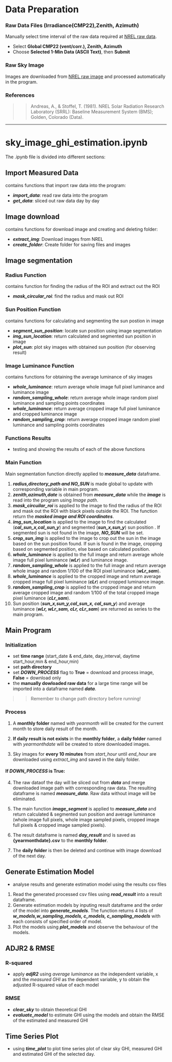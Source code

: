 # Data Preparation
### Raw Data Files (Irradiance(CMP22),Zenith, Azimuth)
Manually select time interval of the raw data required at [NREL raw data](https://midcdmz.nrel.gov/apps/daily.pl?site=BMS&start=20200101&yr=2023&mo=11&dy=2).

- Select **Global CMP22 (vent/corr.), Zenith, Azimuth**
- Choose **Selected 1-Min Data (ASCII Text)**, then **Submit**

### Raw Sky Image
Images are downloaded from
[NREL raw image](https://midcdmz.nrel.gov/apps/imagergallery.pl?SRRLASI)  and processed automatically in the program.

### References
>>Andreas, A., & Stoffel, T. (1981). NREL Solar Radiation Research Laboratory (SRRL): Baseline Measurement System (BMS); Golden, Colorado (Data).
---
# sky_image_ghi_estimation.ipynb
The .ipynb file is divided into different sections:
## Import Measured Data 
contains functions that import raw data into the program:
- ***import_data***: read raw data into the program
- ***get_data***: sliced out raw data day by day

## Image download 
contains functions for download image and creating and deleting folder:
- ***extract_img***: Download images from NREL
- ***create_folder***: Create folder for saving files and images

## Image segmentation 
### Radius Function
contains function for finding the radius of the ROI and extract out the ROI
- ***mask_circular_roi***: find the radius and mask out ROI

### Sun Position Function
contains functions for calculating and segmenting the sun postion in image
- ***segment_sun_position***: locate sun position using image segmentation 
- ***img_sun_location***: return calculated and segmented sun position in image
- ***plot_sun***: plot sky images with obtained sun position (for observing result)

### Image Luminance Function
contains functions for obtaining the average luminance of sky images
- ***whole_luminance***: return average whole image full pixel luminance and luminance image
- ***random_sampling_whole***: return average whole image random pixel luminance and sampling points coordinates
- ***whole_luminance***: return average cropped image full pixel luminance and cropped luminance image
- ***random_sampling_crop***: return average cropped image random pixel luminance and sampling points coordinates

### Functions Results
- testing and showing the results of each of the above functions

### Main Function
Main segmentation function directly applied to ***measure_data*** dataframe.

1. ***radius,directory_path and NO_SUN*** is made global to update with corresponding variable in main program.
2. ***zenith,azimuth,date*** is obtained from ***measure_data*** while the ***image*** is read into the program using *Image path*.
3.  ***mask_circuilar_roi*** is applied to the image to find the radius of the ROI and mask out the ROI with black pixels outside the ROI. The function return the ***masked image and ROI coordinates***.
4. ***img_sun_location*** is applied to the image to find the calculated (***cal_sun_x,cal_sun_y***) and segmented (***sun_x,sun_y***) sun position . If segmented sun is not found in the image, ***NO_SUN*** will be set.
5. ***crop_sun_img*** is applied to the image to crop out the sun in the image based on the sun position found. If sun is found in the image, cropping based on segmented position, else based on calculated position.
6. ***whole_luminance*** is applied to the full image and return average whole image full pixel luminance (***wLr***) and luminance image. 
7. ***random_sampling_whole*** is applied to the full image and return average whole image and random 1/100 of the ROI pixel luminance (***wLr_sam***). 
8. ***whole_luminance*** is applied to the cropped image and return average cropped image full pixel luminance (***cLr***) and cropped luminance image. 
9. ***random_sampling_crop*** is applied to the cropped image and return average cropped image and random 1/100 of the total cropped image pixel luminance (***cLr_sam***).
10. Sun position (***sun_x,sun_y,cal_sun_x, cal_sun_y***) and average luminance (***wLr, wLr_sam, cLr, cLr_sam***) are returned as series to the main program.

## Main Program
### Initialization
- set **time range** (start_date & end_date, day_interval, daytime start_hour,min & end_hour,min)
- set **path directory**  
- set ***DOWN_PROCESS*** flag to **True** = download and process image, **False** = download only
- the **manually dowloaded raw data** for a large time range will be imported into a dataframe named ***data***.
>> Remember to change path directory before running!

### Process
1. A **monthly folder** named with *yearmonth* will be created for the current month to store daily result of the month.

2. **If daily result is not exists** in the **monthly folder**, a **daily folder** named with *yearmonthdate* will be created to store downloaded images.

3. Sky images for **every 10 minutes** from *start_hour* until *end_hour* are downloaded using *extract_img* and saved in the daily folder.

#### If ***DOWN_PROCESS*** is True:
4. The raw dataof the day will be sliced out from ***data*** and merge downloaded image path with corresponding raw data. The resulting dataframe is named ***measure_data***. Raw data without image will be eliminated. 

5. The main function ***image_segment*** is applied to ***measure_data*** and return calculated & segmented sun position and average luminance (whole image full pixels, whole image sampled pixels, cropped image full pixels & cropped image sampled pixels). 

6. The result dataframe is named ***day_result*** and is saved as **{yearmonthdate}.csv** to the **monthly folder**.

7. The **daily folder** is then be deleted and continue with image download of the next day.


## Generate Estimation Model
- analyse results and generate estimation model using the results csv files
1. Read the generated processed csv files using ***read_result*** into a result dataframe.
2. Generate estimation models by inputing result dataframe and the order of the model into ***generate_models***. The function returns 4 lists of ***w_models,w_sampling_models, c_models, c_sampling_models*** with each consists of specified order of model.
3. Plot the models using ***plot_models*** and observe the behaviour of the models. 

## ADJR2 & RMSE
### R-squared
- apply ***adjR2*** using *average luminance* as the independent variable, x and the *measured GHI* as the dependent variable, y to obtain the adjusted R-squared value of each model 

### RMSE
- ***clear_sky*** to obtain theoretical GHI
- ***evaluate_model*** to estimate GHI using the models and obtain the RMSE of the estimated and measured GHI

## Time Series Plot
- using ***time_plot*** to plot time series plot of clear sky GHI, measured GHI and estimated GHI of the selected day.
